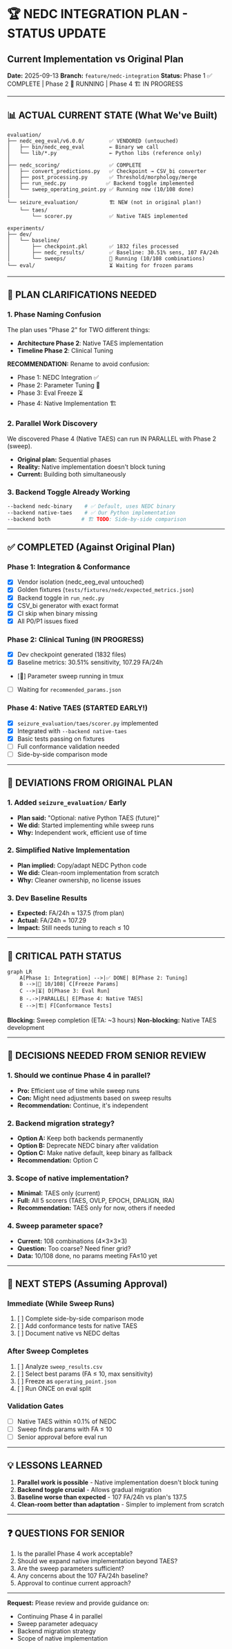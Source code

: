 # 🏆 NEDC INTEGRATION PLAN - STATUS UPDATE
## Current Implementation vs Original Plan

**Date:** 2025-09-13
**Branch:** `feature/nedc-integration`
**Status:** Phase 1 ✅ COMPLETE | Phase 2 🏃 RUNNING | Phase 4 🏗️ IN PROGRESS

---

## 📊 ACTUAL CURRENT STATE (What We've Built)

```
evaluation/
├── nedc_eeg_eval/v6.0.0/        ✅ VENDORED (untouched)
│   ├── bin/nedc_eeg_eval        ← Binary we call
│   └── lib/*.py                 ← Python libs (reference only)
│
├── nedc_scoring/                ✅ COMPLETE
│   ├── convert_predictions.py   ✅ Checkpoint → CSV_bi converter
│   ├── post_processing.py       ✅ Threshold/morphology/merge
│   ├── run_nedc.py             ✅ Backend toggle implemented
│   └── sweep_operating_point.py ✅ Running now (10/108 done)
│
└── seizure_evaluation/          🏗️ NEW (not in original plan!)
    └── taes/
        └── scorer.py            ✅ Native TAES implemented

experiments/
├── dev/
│   └── baseline/
│       ├── checkpoint.pkl       ✅ 1832 files processed
│       ├── nedc_results/        ✅ Baseline: 30.51% sens, 107 FA/24h
│       └── sweeps/              🏃 Running (10/108 combinations)
└── eval/                        ⏳ Waiting for frozen params
```

---

## 🔄 PLAN CLARIFICATIONS NEEDED

### 1. Phase Naming Confusion
The plan uses "Phase 2" for TWO different things:
- **Architecture Phase 2**: Native TAES implementation
- **Timeline Phase 2**: Clinical Tuning

**RECOMMENDATION:** Rename to avoid confusion:
- Phase 1: NEDC Integration ✅
- Phase 2: Parameter Tuning 🏃
- Phase 3: Eval Freeze ⏳
- Phase 4: Native Implementation 🏗️

### 2. Parallel Work Discovery
We discovered Phase 4 (Native TAES) can run IN PARALLEL with Phase 2 (sweep).
- **Original plan:** Sequential phases
- **Reality:** Native implementation doesn't block tuning
- **Current:** Building both simultaneously

### 3. Backend Toggle Already Working
```bash
--backend nedc-binary    # ✅ Default, uses NEDC binary
--backend native-taes    # ✅ Our Python implementation
--backend both          # 🏗️ TODO: Side-by-side comparison
```

---

## ✅ COMPLETED (Against Original Plan)

### Phase 1: Integration & Conformance
- [x] Vendor isolation (nedc_eeg_eval untouched)
- [x] Golden fixtures (`tests/fixtures/nedc/expected_metrics.json`)
- [x] Backend toggle in `run_nedc.py`
- [x] CSV_bi generator with exact format
- [x] CI skip when binary missing
- [x] All P0/P1 issues fixed

### Phase 2: Clinical Tuning (IN PROGRESS)
- [x] Dev checkpoint generated (1832 files)
- [x] Baseline metrics: 30.51% sensitivity, 107.29 FA/24h
- [🏃] Parameter sweep running in tmux
- [ ] Waiting for `recommended_params.json`

### Phase 4: Native TAES (STARTED EARLY!)
- [x] `seizure_evaluation/taes/scorer.py` implemented
- [x] Integrated with `--backend native-taes`
- [x] Basic tests passing on fixtures
- [ ] Full conformance validation needed
- [ ] Side-by-side comparison mode

---

## 🚨 DEVIATIONS FROM ORIGINAL PLAN

### 1. Added `seizure_evaluation/` Early
- **Plan said:** "Optional: native Python TAES (future)"
- **We did:** Started implementing while sweep runs
- **Why:** Independent work, efficient use of time

### 2. Simplified Native Implementation
- **Plan implied:** Copy/adapt NEDC Python code
- **We did:** Clean-room implementation from scratch
- **Why:** Cleaner ownership, no license issues

### 3. Dev Baseline Results
- **Expected:** FA/24h ≈ 137.5 (from plan)
- **Actual:** FA/24h = 107.29
- **Impact:** Still needs tuning to reach ≤ 10

---

## 🎯 CRITICAL PATH STATUS

```mermaid
graph LR
    A[Phase 1: Integration] -->|✅ DONE| B[Phase 2: Tuning]
    B -->|🏃 10/108| C[Freeze Params]
    C -->|⏳| D[Phase 3: Eval Run]
    B -.->|PARALLEL| E[Phase 4: Native TAES]
    E -->|🏗️| F[Conformance Tests]
```

**Blocking:** Sweep completion (ETA: ~3 hours)
**Non-blocking:** Native TAES development

---

## 📝 DECISIONS NEEDED FROM SENIOR REVIEW

### 1. Should we continue Phase 4 in parallel?
- **Pro:** Efficient use of time while sweep runs
- **Con:** Might need adjustments based on sweep results
- **Recommendation:** Continue, it's independent

### 2. Backend migration strategy?
- **Option A:** Keep both backends permanently
- **Option B:** Deprecate NEDC binary after validation
- **Option C:** Make native default, keep binary as fallback
- **Recommendation:** Option C

### 3. Scope of native implementation?
- **Minimal:** TAES only (current)
- **Full:** All 5 scorers (TAES, OVLP, EPOCH, DPALIGN, IRA)
- **Recommendation:** TAES only for now, others if needed

### 4. Sweep parameter space?
- **Current:** 108 combinations (4×3×3×3)
- **Question:** Too coarse? Need finer grid?
- **Data:** 10/108 done, no params meeting FA≤10 yet

---

## 🔮 NEXT STEPS (Assuming Approval)

### Immediate (While Sweep Runs)
1. [ ] Complete side-by-side comparison mode
2. [ ] Add conformance tests for native TAES
3. [ ] Document native vs NEDC deltas

### After Sweep Completes
1. [ ] Analyze `sweep_results.csv`
2. [ ] Select best params (FA ≤ 10, max sensitivity)
3. [ ] Freeze as `operating_point.json`
4. [ ] Run ONCE on eval split

### Validation Gates
- [ ] Native TAES within ±0.1% of NEDC
- [ ] Sweep finds params with FA ≤ 10
- [ ] Senior approval before eval run

---

## 💡 LESSONS LEARNED

1. **Parallel work is possible** - Native implementation doesn't block tuning
2. **Backend toggle crucial** - Allows gradual migration
3. **Baseline worse than expected** - 107 FA/24h vs plan's 137.5
4. **Clean-room better than adaptation** - Simpler to implement from scratch

---

## ❓ QUESTIONS FOR SENIOR

1. Is the parallel Phase 4 work acceptable?
2. Should we expand native implementation beyond TAES?
3. Are the sweep parameters sufficient?
4. Any concerns about the 107 FA/24h baseline?
5. Approval to continue current approach?

---

**Request:** Please review and provide guidance on:
- Continuing Phase 4 in parallel
- Sweep parameter adequacy
- Backend migration strategy
- Scope of native implementation